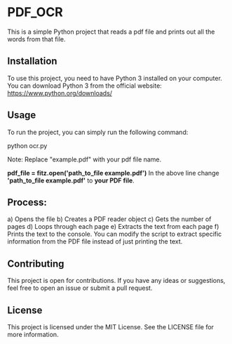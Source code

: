 # PDF_OCR

This is a simple Python project that reads a pdf file and prints out all the words from that file.

## Installation

To use this project, you need to have Python 3 installed on your computer. You can download Python 3 from the official website: https://www.python.org/downloads/


## Usage

To run the project, you can simply run the following command:

python ocr.py

Note: Replace "example.pdf" with your pdf file name.

**pdf_file = fitz.open('path_to_file example.pdf')**
In the above line change **'path_to_file example.pdf'** to **your PDF file**.


## Process:
  a) Opens the file 
  b) Creates a PDF reader object 
  c) Gets the number of pages 
  d) Loops through each page 
  e) Extracts the text from each page 
  f) Prints the text to the console. You can modify the script to extract specific information from the PDF file instead of just printing the text.


## Contributing

This project is open for contributions. If you have any ideas or suggestions, feel free to open an issue or submit a pull request.


## License

This project is licensed under the MIT License. See the LICENSE file for more information.

